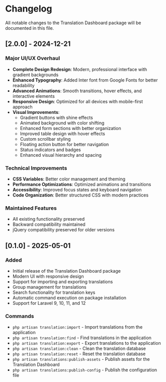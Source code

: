 # Changelog

All notable changes to the Translation Dashboard package will be documented in this file.

## [2.0.0] - 2024-12-21

### Major UI/UX Overhaul
- **Complete Design Redesign**: Modern, professional interface with gradient backgrounds
- **Enhanced Typography**: Added Inter font from Google Fonts for better readability
- **Advanced Animations**: Smooth transitions, hover effects, and interactive elements
- **Responsive Design**: Optimized for all devices with mobile-first approach
- **Visual Improvements**:
  - Gradient buttons with shine effects
  - Animated background with color shifting
  - Enhanced form sections with better organization
  - Improved table design with hover effects
  - Custom scrollbar styling
  - Floating action button for better navigation
  - Status indicators and badges
  - Enhanced visual hierarchy and spacing

### Technical Improvements
- **CSS Variables**: Better color management and theming
- **Performance Optimizations**: Optimized animations and transitions
- **Accessibility**: Improved focus states and keyboard navigation
- **Code Organization**: Better structured CSS with modern practices

### Maintained Features
- All existing functionality preserved
- Backward compatibility maintained
- jQuery compatibility preserved for older versions

## [0.1.0] - 2025-05-01

### Added
- Initial release of the Translation Dashboard package
- Modern UI with responsive design
- Support for importing and exporting translations
- Group management for translations
- Search functionality for translation keys
- Automatic command execution on package installation
- Support for Laravel 9, 10, 11, and 12

### Commands
- `php artisan translation:import` - Import translations from the application
- `php artisan translation:find` - Find translations in the application
- `php artisan translation:export` - Export translations to the application
- `php artisan translation:clean` - Clean the translation database
- `php artisan translation:reset` - Reset the translation database
- `php artisan translations:publish-assets` - Publish assets for the Translation Dashboard
- `php artisan translations:publish-config` - Publish the configuration file
